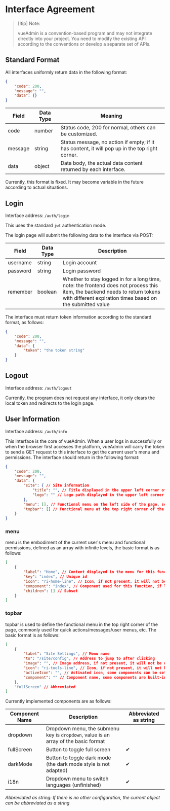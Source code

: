 # Interface Agreement

> [!tip] Note:
>
> vueAdmin is a convention-based program and may not integrate directly into your project. You need to modify the existing API according to the conventions or develop a separate set of APIs.

## Standard Format

All interfaces uniformly return data in the following format:

```json
{
    "code": 200,
    "message": "",
    "data": {}
}
```

| Field   | Data Type | Meaning                                                   |
| ------- | ---------- | ------------------------------------------------------------ |
| code    | number   | Status code, 200 for normal, others can be customized.     |
| message | string   | Status message, no action if empty; if it has content, it will pop up in the top right corner. |
| data    | object   | Data body, the actual data content returned by each interface. |

Currently, this format is fixed. It may become variable in the future according to actual situations.

## Login

Interface address: `/auth/login`

This uses the standard `jwt` authentication mode.

The login page will submit the following data to the interface via POST:

| Field     | Data Type | Description                                                                                     |
| --------- | ---------- | ----------------------------------------------------------------------------------------------- |
| username | string   | Login account                                                                                 |
| password | string   | Login password                                                                                 |
| remember | boolean  | Whether to stay logged in for a long time, note: the frontend does not process this item, the backend needs to return tokens with different expiration times based on the submitted value |

The interface must return token information according to the standard format, as follows:

```json
{ 
    "code": 200, 
    "message": "", 
    "data": {
        "token": "the token string"
    }
}
```

## Logout

Interface address: `/auth/logout`

Currently, the program does not request any interface, it only clears the local token and redirects to the login page.

## User Information

Interface address: `/auth/info`

This interface is the core of vueAdmin. When a user logs in successfully or when the browser first accesses the platform, vueAdmin will carry the token to send a GET request to this interface to get the current user's menu and permissions. The interface should return in the following format:

```json
{ 
    "code": 200, 
    "message": "", 
    "data": {
        "site": { // Site information
            "title": "", // Title displayed in the upper left corner of the page
            "logo": "" // Logo path displayed in the upper left corner of the page, if not present, it will not be displayed. Note the size, the frontend does not control the image size.
        },
        "menu": [], // Functional menu on the left side of the page, see below
        "topbar": [] // Functional menu at the top right corner of the page, see below
    }
}
```

### menu

menu is the embodiment of the current user's menu and functional permissions, defined as an array with infinite levels, the basic format is as follows:

```json
[
    {
        "label": "Home", // Content displayed in the menu for this function
        "key": "index", // Unique id
        "icon": "ri-home-line", // Icon, if not present, it will not be displayed. Supports complete remixIcon icon naming.
        "component": "index", // Component used for this function, if left empty, it renders the Blank component.
        "children": [] // Subset
    }
]
```

### topbar

topbar is used to define the functional menu in the top right corner of the page, commonly used for quick actions/messages/user menus, etc. The basic format is as follows:

```json
[
    {
        "label": "Site Settings", // Menu name
        "to": "/site/config", // Address to jump to after clicking
        "image": "", // Image address, if not present, it will not be displayed
        "icon": "ri-tools-line", // Icon, if not present, it will not be displayed
        "activeIcon": "", // Activated icon, some components can be set, such as fullScreen darkMode
        "component": "" // Component name, some components are built-in, see below
    },
    "fullScreen" // Abbreviated
]
```

Currently implemented components are as follows:

| Component Name | Description                                        | Abbreviated as string |
| -------------- | --------------------------------------------------- | --------------------- |
| dropdown       | Dropdown menu, the submenu key is `dropdown`, value is an array of the basic format |                       |
| fullScreen     | Button to toggle full screen                        | ✔                     |
| darkMode       | Button to toggle dark mode (the dark mode style is not adapted) | ✔                     |
| i18n           | Dropdown menu to switch languages (unfinished)      | ✔                     |

*Abbreviated as string: If there is no other configuration, the current object can be abbreviated as a string*

